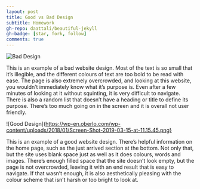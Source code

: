 ```yaml
---
layout: post
title: Good vs Bad Design
subtitle: Homework
gh-repo: daattali/beautiful-jekyll
gh-badge: [star, fork, follow]
comments: true
---
```



![Bad Design](https://weblium.com/blog/wp-content/uploads/2019/04/imgonline-com-ua-Compressed-tJjhmq71v4.jpg)

This is an example of a bad website design.  Most of the text is so small that it’s illegible, and the different colours of text are too bold to be read with ease.  The page is also extremely overcrowded, and looking at this website, you wouldn’t immediately know what it’s purpose is.  Even after a few minutes of looking at it without squinting, it is very difficult to navigate.  There is also a random list that doesn’t have a heading or title to define its purpose.  There’s too much going on in the screen and it is overall not user friendly.


![Good Design](https://wp-en.oberlo.com/wp-content/uploads/2018/01/Screen-Shot-2019-03-15-at-11.15.45.png}

This is an example of a good website design.  There’s helpful information on the home page, such as the just arrived section at the bottom.  Not only that, but the site uses blank space just as well as it does colours, words and images.  There’s enough filled space that the site doesn’t look empty, but the page is not overcrowded, leaving it with an end result that is easy to navigate.  If that wasn’t enough, it is also aesthetically pleasing with the colour scheme that isn’t harsh or too bright to look at.
